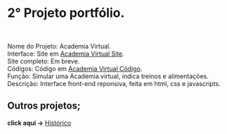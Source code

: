 <h1>2° Projeto portfólio.</h1>

<br>

Nome do Projeto: Academia Virtual.<br>
Interface: Site em <a href='https://rodolfo-desenvolve.github.io/academia_virtual/'>Academia Virtual Site</a>. <br>
Site completo: Em breve.<br>
Códigos: Código em <a href='https://github.com/Rodolfo-desenvolve/academia_virtual/tree/main'>Academia Virtual Código</a>. <br>
Função: Simular uma Academia virtual, indica treinos e alimentações.<br>
Descrição: Interface front-end reponsiva, feita em html, css e javascripts.

<h2> Outros projetos;</h2>

 **click aqui ->** <a href='https://github.com/Rodolfo-desenvolve/python-desktop'>Histórico</a>
